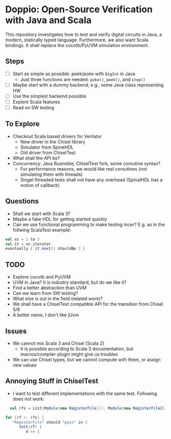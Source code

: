 # Doppio: Open-Source Verification with Java and Scala

This repository investigates how to test and verify digital circuits in Java, a modern, statically typed language.
Furthermore, we also want Scala bindings.
It shall replace the cocotb/PyUVM simulation environment.

## Steps

 * [ ] Start as simple as possible: peek/poke with `BigInt` in Java
   - Just three functions are needed: `poke()`, `peek()`, and `step()`
 * [ ] Maybe start with a dummy backend, e.g., some Java class representing HW
 * [ ] Use the simplest backend possible
 * [ ] Explore Scala features
 * [ ] Read on SW testing

## To Explore

 * Checkout Scala based drivers for Verilator
   - New driver in the Chisel library
   - Simulator from SpineHDL
   - Old driver from ChiselTest
 * What shall the API be?
 * Concurrency: Java Ruannble, ChiselTest fork, some coroutine syntax?
   - For performance reasons, we would like real coroutines (not simulating them with threads)
   - Singel threaded tests shall not have any overhead (SpinalHDL has a notion of callback)

## Questions

 * Shall we start with Scala 3?
 * Maybe a fake HDL for getting started quickly
 * Can we use functional programming to make testing nicer? E.g. as in the follwing ScalaTest example:
```Scala
val xs = 1 to 3
val it = xs.iterator
eventually { it.next() shouldBe 3 }
```

## TODO

 * Explore cocotb and PyUVM
 * UVM in Java? It is industry standard, but do we like it?
 * Find a better abstraction than UVM
 * Can we learn from SW testing?
 * What else is out in the field (related work)?
 * We shall have a ChiselTest compatible API for the transition from Chisel 5/6
 * A better name, I don't like jUvm

## Issues

 * We cannot mix Scala 3 and Chisel (Scala 2)
   - It is possible according to Scala 3 documentation, but macros/compiler plugin might give us troubles
 * We can use Chisel types, but we cannot compute with them, or assign new values

## Annoying Stuff in ChiselTest

 * I want to test different implementations with the same test. Following does not work:
```Scala
  val rfs = List(Module(new RegisterFile()), Module(new RegisterFile2()))

for (rf <- rfs) {
   "RegisterFile" should "pass" in {
      test(rf) {
         d => {
```